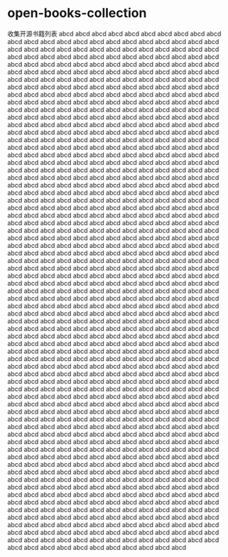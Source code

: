 # open-books-collection
收集开源书籍列表
abcd
abcd
abcd
abcd
abcd
abcd
abcd
abcd
abcd
abcd
abcd
abcd
abcd
abcd
abcd
abcd
abcd
abcd
abcd
abcd
abcd
abcd
abcd
abcd
abcd
abcd
abcd
abcd
abcd
abcd
abcd
abcd
abcd
abcd
abcd
abcd
abcd
abcd
abcd
abcd
abcd
abcd
abcd
abcd
abcd
abcd
abcd
abcd
abcd
abcd
abcd
abcd
abcd
abcd
abcd
abcd
abcd
abcd
abcd
abcd
abcd
abcd
abcd
abcd
abcd
abcd
abcd
abcd
abcd
abcd
abcd
abcd
abcd
abcd
abcd
abcd
abcd
abcd
abcd
abcd
abcd
abcd
abcd
abcd
abcd
abcd
abcd
abcd
abcd
abcd
abcd
abcd
abcd
abcd
abcd
abcd
abcd
abcd
abcd
abcd
abcd
abcd
abcd
abcd
abcd
abcd
abcd
abcd
abcd
abcd
abcd
abcd
abcd
abcd
abcd
abcd
abcd
abcd
abcd
abcd
abcd
abcd
abcd
abcd
abcd
abcd
abcd
abcd
abcd
abcd
abcd
abcd
abcd
abcd
abcd
abcd
abcd
abcd
abcd
abcd
abcd
abcd
abcd
abcd
abcd
abcd
abcd
abcd
abcd
abcd
abcd
abcd
abcd
abcd
abcd
abcd
abcd
abcd
abcd
abcd
abcd
abcd
abcd
abcd
abcd
abcd
abcd
abcd
abcd
abcd
abcd
abcd
abcd
abcd
abcd
abcd
abcd
abcd
abcd
abcd
abcd
abcd
abcd
abcd
abcd
abcd
abcd
abcd
abcd
abcd
abcd
abcd
abcd
abcd
abcd
abcd
abcd
abcd
abcd
abcd
abcd
abcd
abcd
abcd
abcd
abcd
abcd
abcd
abcd
abcd
abcd
abcd
abcd
abcd
abcd
abcd
abcd
abcd
abcd
abcd
abcd
abcd
abcd
abcd
abcd
abcd
abcd
abcd
abcd
abcd
abcd
abcd
abcd
abcd
abcd
abcd
abcd
abcd
abcd
abcd
abcd
abcd
abcd
abcd
abcd
abcd
abcd
abcd
abcd
abcd
abcd
abcd
abcd
abcd
abcd
abcd
abcd
abcd
abcd
abcd
abcd
abcd
abcd
abcd
abcd
abcd
abcd
abcd
abcd
abcd
abcd
abcd
abcd
abcd
abcd
abcd
abcd
abcd
abcd
abcd
abcd
abcd
abcd
abcd
abcd
abcd
abcd
abcd
abcd
abcd
abcd
abcd
abcd
abcd
abcd
abcd
abcd
abcd
abcd
abcd
abcd
abcd
abcd
abcd
abcd
abcd
abcd
abcd
abcd
abcd
abcd
abcd
abcd
abcd
abcd
abcd
abcd
abcd
abcd
abcd
abcd
abcd
abcd
abcd
abcd
abcd
abcd
abcd
abcd
abcd
abcd
abcd
abcd
abcd
abcd
abcd
abcd
abcd
abcd
abcd
abcd
abcd
abcd
abcd
abcd
abcd
abcd
abcd
abcd
abcd
abcd
abcd
abcd
abcd
abcd
abcd
abcd
abcd
abcd
abcd
abcd
abcd
abcd
abcd
abcd
abcd
abcd
abcd
abcd
abcd
abcd
abcd
abcd
abcd
abcd
abcd
abcd
abcd
abcd
abcd
abcd
abcd
abcd
abcd
abcd
abcd
abcd
abcd
abcd
abcd
abcd
abcd
abcd
abcd
abcd
abcd
abcd
abcd
abcd
abcd
abcd
abcd
abcd
abcd
abcd
abcd
abcd
abcd
abcd
abcd
abcd
abcd
abcd
abcd
abcd
abcd
abcd
abcd
abcd
abcd
abcd
abcd
abcd
abcd
abcd
abcd
abcd
abcd
abcd
abcd
abcd
abcd
abcd
abcd
abcd
abcd
abcd
abcd
abcd
abcd
abcd
abcd
abcd
abcd
abcd
abcd
abcd
abcd
abcd
abcd
abcd
abcd
abcd
abcd
abcd
abcd
abcd
abcd
abcd
abcd
abcd
abcd
abcd
abcd
abcd
abcd
abcd
abcd
abcd
abcd
abcd
abcd
abcd
abcd
abcd
abcd
abcd
abcd
abcd
abcd
abcd
abcd
abcd
abcd
abcd
abcd
abcd
abcd
abcd
abcd
abcd
abcd
abcd
abcd
abcd
abcd
abcd
abcd
abcd
abcd
abcd
abcd
abcd
abcd
abcd
abcd
abcd
abcd
abcd
abcd
abcd
abcd
abcd
abcd
abcd
abcd
abcd
abcd
abcd
abcd
abcd
abcd
abcd
abcd
abcd
abcd
abcd
abcd
abcd
abcd
abcd
abcd
abcd
abcd
abcd
abcd
abcd
abcd
abcd
abcd
abcd
abcd
abcd
abcd
abcd
abcd
abcd
abcd
abcd
abcd
abcd
abcd
abcd
abcd
abcd
abcd
abcd
abcd
abcd
abcd
abcd
abcd
abcd
abcd
abcd
abcd
abcd
abcd
abcd
abcd
abcd
abcd
abcd
abcd
abcd
abcd
abcd
abcd
abcd
abcd
abcd
abcd
abcd
abcd
abcd
abcd
abcd
abcd
abcd
abcd
abcd
abcd
abcd
abcd
abcd
abcd
abcd
abcd
abcd
abcd
abcd
abcd
abcd
abcd
abcd
abcd
abcd
abcd
abcd
abcd
abcd
abcd
abcd
abcd
abcd
abcd
abcd
abcd
abcd
abcd
abcd
abcd
abcd
abcd
abcd
abcd
abcd
abcd
abcd
abcd
abcd
abcd
abcd
abcd
abcd
abcd
abcd
abcd
abcd
abcd
abcd
abcd
abcd
abcd
abcd
abcd
abcd
abcd
abcd
abcd
abcd
abcd
abcd
abcd
abcd
abcd
abcd
abcd
abcd
abcd
abcd
abcd
abcd
abcd
abcd
abcd
abcd
abcd
abcd
abcd
abcd
abcd
abcd
abcd
abcd
abcd
abcd
abcd
abcd
abcd
abcd
abcd
abcd
abcd
abcd
abcd
abcd
abcd
abcd
abcd
abcd
abcd
abcd
abcd
abcd
abcd
abcd
abcd
abcd
abcd
abcd
abcd
abcd
abcd
abcd
abcd
abcd
abcd
abcd
abcd
abcd
abcd
abcd
abcd
abcd
abcd
abcd
abcd
abcd
abcd
abcd
abcd
abcd
abcd
abcd
abcd
abcd
abcd
abcd
abcd
abcd
abcd
abcd
abcd
abcd
abcd
abcd
abcd
abcd
abcd
abcd
abcd
abcd
abcd
abcd
abcd
abcd
abcd
abcd
abcd
abcd
abcd
abcd
abcd
abcd
abcd
abcd
abcd
abcd
abcd
abcd
abcd
abcd
abcd
abcd
abcd
abcd
abcd
abcd
abcd
abcd
abcd
abcd
abcd
abcd
abcd
abcd
abcd
abcd
abcd
abcd
abcd
abcd
abcd
abcd
abcd
abcd
abcd
abcd
abcd
abcd
abcd
abcd
abcd
abcd
abcd
abcd
abcd
abcd
abcd
abcd
abcd
abcd
abcd
abcd
abcd
abcd
abcd
abcd
abcd
abcd
abcd
abcd
abcd
abcd
abcd
abcd
abcd
abcd
abcd
abcd
abcd
abcd
abcd
abcd
abcd
abcd
abcd
abcd
abcd
abcd
abcd
abcd
abcd
abcd
abcd
abcd
abcd
abcd
abcd
abcd
abcd
abcd
abcd
abcd
abcd
abcd
abcd
abcd
abcd
abcd
abcd
abcd
abcd
abcd
abcd
abcd
abcd
abcd
abcd
abcd
abcd
abcd
abcd
abcd
abcd
abcd
abcd
abcd
abcd
abcd
abcd
abcd
abcd
abcd
abcd
abcd
abcd
abcd
abcd
abcd
abcd
abcd
abcd
abcd
abcd
abcd
abcd
abcd
abcd
abcd
abcd
